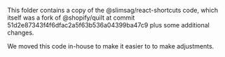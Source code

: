 This folder contains a copy of the @slimsag/react-shortcuts code, which itself
was a fork of @shopify/quilt at commit 51d2e87343f4f6dfac2a5f63b536a04399ba47c9
plus some additional changes.

We moved this code in-house to make it easier to to make adjustments.


